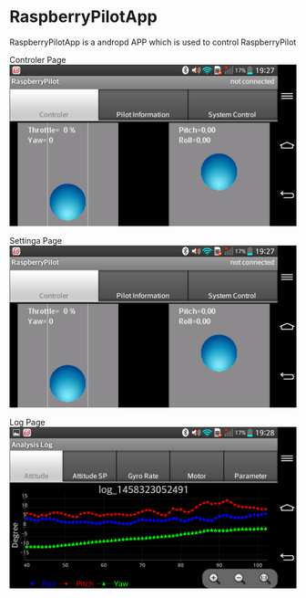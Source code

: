 # RaspberryPilotApp
RaspberryPilotApp is a andropd APP which is used to control RaspberryPilot

Controler Page
![alt tag](https://github.com/jellyice1986/photo/blob/master/Control%20Panel.png)

Settinga Page
![alt tag](https://github.com/jellyice1986/photo/blob/master/Control%20Panel.png)

Log Page
![alt tag](https://github.com/jellyice1986/photo/blob/master/Log%20panel.png)
